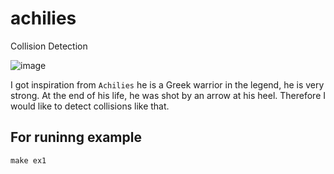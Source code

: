 # achilies
Collision Detection

![image](https://user-images.githubusercontent.com/11013287/166211221-85e17808-1db7-442a-95f6-b1579926de03.png)

I got inspiration from `Achilies` he is a Greek warrior in the legend, he is very strong. At the end of his life, he was shot by an arrow at his heel. Therefore I would like to detect collisions like that.


## For runinng example
```
make ex1
```
